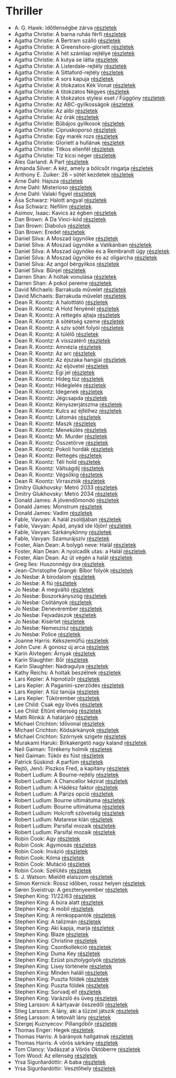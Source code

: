 # Thriller

- A. G. Hawk: Időtlenségbe zárva [részletek](_details/A.%20G.%20Hawk.md#id_949)
- Agatha Christie: A barna ruhás férfi [részletek](_details/Agatha%20Christie.md#id_1745)
- Agatha Christie: A Bertram szálló [részletek](_details/Agatha%20Christie.md#id_1746)
- Agatha Christie: A Greenshore-gloriett [részletek](_details/Agatha%20Christie.md#id_1762)
- Agatha Christie: A hét számlap rejtélye [részletek](_details/Agatha%20Christie.md#id_1748)
- Agatha Christie: A kutya se látta [részletek](_details/Agatha%20Christie.md#id_1751)
- Agatha Christie: A Listerdale-rejtély [részletek](_details/Agatha%20Christie.md#id_1753)
- Agatha Christie: A Sittaford-rejtély [részletek](_details/Agatha%20Christie.md#id_1754)
- Agatha Christie: A sors kapuja [részletek](_details/Agatha%20Christie.md#id_1755)
- Agatha Christie: A titokzatos Kék Vonat [részletek](_details/Agatha%20Christie.md#id_1757)
- Agatha Christie: A titokzatos Négyes [részletek](_details/Agatha%20Christie.md#id_238)
- Agatha Christie: A titokzatos stylesi eset / Függöny [részletek](_details/Agatha%20Christie.md#id_1758)
- Agatha Christie: Az ABC-gyilkosságok [részletek](_details/Agatha%20Christie.md#id_1764)
- Agatha Christie: Az alibi [részletek](_details/Agatha%20Christie.md#id_1765)
- Agatha Christie: Az órák [részletek](_details/Agatha%20Christie.md#id_1768)
- Agatha Christie: Bűbájos gyilkosok [részletek](_details/Agatha%20Christie.md#id_1771)
- Agatha Christie: Cipruskoporsó [részletek](_details/Agatha%20Christie.md#id_1772)
- Agatha Christie: Egy marék rozs [részletek](_details/Agatha%20Christie.md#id_1773)
- Agatha Christie: Gloriett a hullának [részletek](_details/Agatha%20Christie.md#id_1777)
- Agatha Christie: Titkos ellenfél [részletek](_details/Agatha%20Christie.md#id_1756)
- Agatha Christie: Tíz kicsi néger [részletek](_details/Agatha%20Christie.md#id_79)
- Alex Garland: A Part [részletek](_details/Alex%20Garland.md#id_1269)
- Amanda Silver: A kéz, amely a bölcsőt ringatja [részletek](_details/Amanda%20Silver.md#id_952)
- Anthony E. Zuiker: 26 – sötét kezdetek [részletek](_details/Anthony%20E.%20Zuiker.md#id_666)
- Arne Dahl: Hajsza [részletek](_details/Arne%20Dahl.md#id_1666)
- Arne Dahl: Misterioso [részletek](_details/Arne%20Dahl.md#id_1667)
- Arne Dahl: Valaki figyel [részletek](_details/Arne%20Dahl.md#id_1664)
- Åsa Schwarz: Halott angyal [részletek](_details/%C3%85sa%20Schwarz.md#id_684)
- Åsa Schwarz: Nefilim [részletek](_details/%C3%85sa%20Schwarz.md#id_683)
- Asimov, Isaac: Kavics az égben [részletek](_details/Asimov%2C%20Isaac.md#id_1177)
- Dan Brown: A Da Vinci-kód [részletek](_details/Dan%20Brown.md#id_1642)
- Dan Brown: Diabolus [részletek](_details/Dan%20Brown.md#id_1636)
- Dan Brown: Eredet [részletek](_details/Dan%20Brown.md#id_1669)
- Daniel Silva: A Moszad ügynöke [részletek](_details/Daniel%20Silva.md#id_810)
- Daniel Silva: A Moszad ügynöke a Vatikánban [részletek](_details/Daniel%20Silva.md#id_811)
- Daniel Silva: A Moszad ügynöke és a Rembrandt ügy [részletek](_details/Daniel%20Silva.md#id_812)
- Daniel Silva: A Moszad ügynöke és az oligarcha [részletek](_details/Daniel%20Silva.md#id_813)
- Daniel Silva: Az angol bérgyilkos [részletek](_details/Daniel%20Silva.md#id_819)
- Daniel Silva: Bűnjel [részletek](_details/Daniel%20Silva.md#id_816)
- Darren Shan: A holtak vonulása [részletek](_details/Darren%20Shan.md#id_277)
- Darren Shan: A pokol pereme [részletek](_details/Darren%20Shan.md#id_278)
- David Michaels: Barrakuda művelet [részletek](_details/David%20Michaels.md#id_1450)
- David Michaels: Barrakuda művelet [részletek](_details/David%20Michaels.md#id_720)
- Dean R. Koontz: A halottlátó [részletek](_details/Dean%20R.%20Koontz.md#id_1069)
- Dean R. Koontz: A Hold fényénél [részletek](_details/Dean%20R.%20Koontz.md#id_1074)
- Dean R. Koontz: A rettegés ajtaja [részletek](_details/Dean%20R.%20Koontz.md#id_1087)
- Dean R. Koontz: A sötétség szeme [részletek](_details/Dean%20R.%20Koontz.md#id_1100)
- Dean R. Koontz: A szív sötét folyói [részletek](_details/Dean%20R.%20Koontz.md#id_1098)
- Dean R. Koontz: A túlélő [részletek](_details/Dean%20R.%20Koontz.md#id_1097)
- Dean R. Koontz: A visszatérő [részletek](_details/Dean%20R.%20Koontz.md#id_1095)
- Dean R. Koontz: Amnézia [részletek](_details/Dean%20R.%20Koontz.md#id_1094)
- Dean R. Koontz: Az arc [részletek](_details/Dean%20R.%20Koontz.md#id_1093)
- Dean R. Koontz: Az éjszaka hangjai [részletek](_details/Dean%20R.%20Koontz.md#id_1092)
- Dean R. Koontz: Az eljövetel [részletek](_details/Dean%20R.%20Koontz.md#id_1091)
- Dean R. Koontz: Égi jel [részletek](_details/Dean%20R.%20Koontz.md#id_1090)
- Dean R. Koontz: Hideg tűz [részletek](_details/Dean%20R.%20Koontz.md#id_1089)
- Dean R. Koontz: Hideglelés [részletek](_details/Dean%20R.%20Koontz.md#id_1085)
- Dean R. Koontz: Idegenek [részletek](_details/Dean%20R.%20Koontz.md#id_1086)
- Dean R. Koontz: Jégcsapda [részletek](_details/Dean%20R.%20Koontz.md#id_1083)
- Dean R. Koontz: Kényszerjátszma [részletek](_details/Dean%20R.%20Koontz.md#id_1084)
- Dean R. Koontz: Kulcs az éjfélhez [részletek](_details/Dean%20R.%20Koontz.md#id_1082)
- Dean R. Koontz: Látomás [részletek](_details/Dean%20R.%20Koontz.md#id_1081)
- Dean R. Koontz: Maszk [részletek](_details/Dean%20R.%20Koontz.md#id_1101)
- Dean R. Koontz: Menekülés [részletek](_details/Dean%20R.%20Koontz.md#id_1080)
- Dean R. Koontz: Mr. Murder [részletek](_details/Dean%20R.%20Koontz.md#id_1079)
- Dean R. Koontz: Összetörve [részletek](_details/Dean%20R.%20Koontz.md#id_1078)
- Dean R. Koontz: Pokoli hordák [részletek](_details/Dean%20R.%20Koontz.md#id_1077)
- Dean R. Koontz: Rettegés [részletek](_details/Dean%20R.%20Koontz.md#id_1076)
- Dean R. Koontz: Téli hold [részletek](_details/Dean%20R.%20Koontz.md#id_1075)
- Dean R. Koontz: Váltságdíj [részletek](_details/Dean%20R.%20Koontz.md#id_1072)
- Dean R. Koontz: Végsőkig [részletek](_details/Dean%20R.%20Koontz.md#id_1071)
- Dean R. Koontz: Virrasztók [részletek](_details/Dean%20R.%20Koontz.md#id_1070)
- Dmitry Glukhovsky: Metró 2033 [részletek](_details/Dmitry%20Glukhovsky.md#id_482)
- Dmitry Glukhovsky: Metró 2034 [részletek](_details/Dmitry%20Glukhovsky.md#id_355)
- Donald James: A jövendőmondó [részletek](_details/Donald%20James.md#id_653)
- Donald James: Monstrum [részletek](_details/Donald%20James.md#id_654)
- Donald James: Vadim [részletek](_details/Donald%20James.md#id_655)
- Fable, Vavyan: A halál zsoldjában [részletek](_details/Fable%2C%20Vavyan.md#id_701)
- Fable, Vavyan: Apád, anyád ide lőjön! [részletek](_details/Fable%2C%20Vavyan.md#id_179)
- Fable, Vavyan: Sárkánykönny [részletek](_details/Fable%2C%20Vavyan.md#id_1160)
- Fable, Vavyan: Szamurájszív [részletek](_details/Fable%2C%20Vavyan.md#id_1014)
- Foster, Alan Dean: A bolygó neve: Halál [részletek](_details/Foster%2C%20Alan%20Dean.md#id_650)
- Foster, Alan Dean: A nyolcadik utas: a Halál [részletek](_details/Foster%2C%20Alan%20Dean.md#id_649)
- Foster, Alan Dean: Az út végén a halál [részletek](_details/Foster%2C%20Alan%20Dean.md#id_652)
- Greg Iles: Huszonnégy óra [részletek](_details/Greg%20Iles.md#id_780)
- Jean-Christophe Grangé: Bíbor folyók [részletek](_details/Jean-Christophe%20Grang%C3%A9.md#id_621)
- Jo Nesbø: A birodalom [részletek](_details/Jo%20Nesb%C3%B8.md#id_1735)
- Jo Nesbø: A fiú [részletek](_details/Jo%20Nesb%C3%B8.md#id_1741)
- Jo Nesbø: A megváltó [részletek](_details/Jo%20Nesb%C3%B8.md#id_592)
- Jo Nesbø: Boszorkányszög [részletek](_details/Jo%20Nesb%C3%B8.md#id_412)
- Jo Nesbø: Csótányok [részletek](_details/Jo%20Nesb%C3%B8.md#id_577)
- Jo Nesbø: Denevérember [részletek](_details/Jo%20Nesb%C3%B8.md#id_581)
- Jo Nesbø: Fejvadászok [részletek](_details/Jo%20Nesb%C3%B8.md#id_411)
- Jo Nesbø: Kísértet [részletek](_details/Jo%20Nesb%C3%B8.md#id_591)
- Jo Nesbø: Nemeszisz [részletek](_details/Jo%20Nesb%C3%B8.md#id_410)
- Jo Nesbø: Police [részletek](_details/Jo%20Nesb%C3%B8.md#id_578)
- Joanne Harris: Kékszeműfiú [részletek](_details/Joanne%20Harris.md#id_1117)
- John Cure: A gonosz új arca [részletek](_details/John%20Cure.md#id_956)
- Karin Alvtegen: Árnyak [részletek](_details/Karin%20Alvtegen.md#id_676)
- Karin Slaughter: Bőr [részletek](_details/Karin%20Slaughter.md#id_599)
- Karin Slaughter: Nadragulya [részletek](_details/Karin%20Slaughter.md#id_788)
- Kathy Reichs: A holtak beszélnek [részletek](_details/Kathy%20Reichs.md#id_157)
- Lars Kepler: A hipnotizőr [részletek](_details/Lars%20Kepler.md#id_1681)
- Lars Kepler: A Paganini-szerződés [részletek](_details/Lars%20Kepler.md#id_674)
- Lars Kepler: A tűz tanúja [részletek](_details/Lars%20Kepler.md#id_1677)
- Lars Kepler: Tükörember [részletek](_details/Lars%20Kepler.md#id_1682)
- Lee Child: Csak egy lövés [részletek](_details/Lee%20Child.md#id_392)
- Lee Child: Eltűnt ellenség [részletek](_details/Lee%20Child.md#id_1206)
- Matti Rönkä: A határjáró [részletek](_details/Matti%20R%C3%B6nk%C3%A4.md#id_671)
- Michael Crichton: Idővonal [részletek](_details/Michael%20Crichton.md#id_754)
- Michael Crichton: Ködsárkányok [részletek](_details/Michael%20Crichton.md#id_755)
- Michael Crichton: Szörnyek szigete [részletek](_details/Michael%20Crichton.md#id_760)
- Murakami Haruki: Birkakergető nagy kaland [részletek](_details/Murakami%20Haruki.md#id_526)
- Neil Gaiman: Törékeny holmik [részletek](_details/Neil%20Gaiman.md#id_1436)
- Neil Gaiman: Tükör és füst [részletek](_details/Neil%20Gaiman.md#id_1434)
- Patrick Süskind: A parfüm [részletek](_details/Patrick%20S%C3%BCskind.md#id_408)
- Rejtő, Jenő: Piszkos Fred, a kapitány [részletek](_details/Rejt%C5%91%2C%20Jen%C5%91.md#id_149)
- Robert Ludlum: A Bourne-rejtély [részletek](_details/Robert%20Ludlum.md#id_30)
- Robert Ludlum: A Chancellor kézirat [részletek](_details/Robert%20Ludlum.md#id_801)
- Robert Ludlum: A Hádész faktor [részletek](_details/Robert%20Ludlum.md#id_33)
- Robert Ludlum: A Párizs opció [részletek](_details/Robert%20Ludlum.md#id_37)
- Robert Ludlum: Bourne ultimátuma [részletek](_details/Robert%20Ludlum.md#id_31)
- Robert Ludlum: Bourne ultimátuma [részletek](_details/Robert%20Ludlum.md#id_32)
- Robert Ludlum: Holcroft szövetség [részletek](_details/Robert%20Ludlum.md#id_34)
- Robert Ludlum: Matarese klán [részletek](_details/Robert%20Ludlum.md#id_35)
- Robert Ludlum: Parsifal mozaik [részletek](_details/Robert%20Ludlum.md#id_41)
- Robert Ludlum: Parsifal mozaik [részletek](_details/Robert%20Ludlum.md#id_42)
- Robin Cook: Agy [részletek](_details/Robin%20Cook.md#id_85)
- Robin Cook: Agymosás [részletek](_details/Robin%20Cook.md#id_86)
- Robin Cook: Invázió [részletek](_details/Robin%20Cook.md#id_92)
- Robin Cook: Kóma [részletek](_details/Robin%20Cook.md#id_94)
- Robin Cook: Mutáció [részletek](_details/Robin%20Cook.md#id_98)
- Robin Cook: Szélütés [részletek](_details/Robin%20Cook.md#id_100)
- S. J. Watson: Mielőtt elalszom [részletek](_details/S.%20J.%20Watson.md#id_994)
- Simon Kernick: Rossz időben, rossz helyen [részletek](_details/Simon%20Kernick.md#id_1006)
- Søren Sveistrup: A gesztenyeember [részletek](_details/S%C3%B8ren%20Sveistrup.md#id_1490)
- Stephen King: 11/22/63 [részletek](_details/Stephen%20King.md#id_523)
- Stephen King: A búra alatt [részletek](_details/Stephen%20King.md#id_557)
- Stephen King: A mobil [részletek](_details/Stephen%20King.md#id_548)
- Stephen King: A rémkoppantók [részletek](_details/Stephen%20King.md#id_535)
- Stephen King: A talizmán [részletek](_details/Stephen%20King.md#id_549)
- Stephen King: Aki kapja, marja [részletek](_details/Stephen%20King.md#id_931)
- Stephen King: Blaze [részletek](_details/Stephen%20King.md#id_550)
- Stephen King: Christine [részletek](_details/Stephen%20King.md#id_551)
- Stephen King: Csontkollekció [részletek](_details/Stephen%20King.md#id_571)
- Stephen King: Duma Key [részletek](_details/Stephen%20King.md#id_554)
- Stephen King: Ezüst pisztolygolyók [részletek](_details/Stephen%20King.md#id_572)
- Stephen King: Lisey története [részletek](_details/Stephen%20King.md#id_546)
- Stephen King: Minden haláli [részletek](_details/Stephen%20King.md#id_573)
- Stephen King: Puszta földek [részletek](_details/Stephen%20King.md#id_545)
- Stephen King: Puszta földek [részletek](_details/Stephen%20King.md#id_845)
- Stephen King: Sorvadj el! [részletek](_details/Stephen%20King.md#id_469)
- Stephen King: Varázsló és üveg [részletek](_details/Stephen%20King.md#id_846)
- Stieg Larsson: A kártyavár összedől [részletek](_details/Stieg%20Larsson.md#id_27)
- Stieg Larsson: A lány, aki a tűzzel játszik [részletek](_details/Stieg%20Larsson.md#id_26)
- Stieg Larsson: A tetovált lány [részletek](_details/Stieg%20Larsson.md#id_29)
- Szergej Kuznyecov: Pillangóbőr [részletek](_details/Szergej%20Kuznyecov.md#id_527)
- Thomas Enger: Hegek [részletek](_details/Thomas%20Enger.md#id_617)
- Thomas Harris: A bárányok hallgatnak [részletek](_details/Thomas%20Harris.md#id_1032)
- Thomas Harris: A vörös sárkány [részletek](_details/Thomas%20Harris.md#id_1031)
- Tom Clancy: Vadászat a Vörös Októberre [részletek](_details/Tom%20Clancy.md#id_1030)
- Tom Wood: Az ellenség [részletek](_details/Tom%20Wood.md#id_1011)
- Yrsa Sigurðardóttir: A baba [részletek](_details/Yrsa%20Sigur%C3%B0ard%C3%B3ttir.md#id_1729)
- Yrsa Sigurðardóttir: Vesztőhely [részletek](_details/Yrsa%20Sigur%C3%B0ard%C3%B3ttir.md#id_1733)